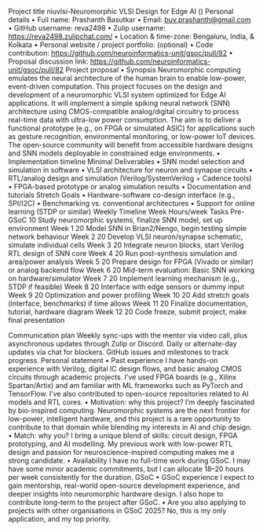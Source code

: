 Project title
niuvlsi-Neuromorphic VLSI Design for Edge AI ()
Personal details
•	Full name: Prashanth Basutkar
•	Email: buv.prashanth@gmail.com
•	GitHub username: reva2498
•	Zulip username: https://reva2498.zulipchat.com/
•	Location & time-zone: Bengaluru, India, & Kolkata
•	Personal website / project portfolio: (optional)
•	Code contribution: https://github.com/neuroinformatics-unit/gsoc/pull/82
•	Proposal discussion link: https://github.com/neuroinformatics-unit/gsoc/pull/82
Project proposal
•	Synopsis
Neuromorphic computing emulates the neural architecture of the human brain to enable low-power, event-driven computation. This project focuses on the design and development of a neuromorphic VLSI system optimized for Edge AI applications. It will implement a simple spiking neural network (SNN) architecture using CMOS-compatible analog/digital circuitry to process real-time data with ultra-low power consumption. The aim is to deliver a functional prototype (e.g., on FPGA or simulated ASIC) for applications such as gesture recognition, environmental monitoring, or low-power IoT devices. The open-source community will benefit from accessible hardware designs and SNN models deployable in constrained edge environments.
•	Implementation timeline
Minimal Deliverables
•	SNN model selection and simulation in software
•	VLSI architecture for neuron and synapse circuits
•	RTL/analog design and simulation (Verilog/SystemVerilog + Cadence tools)
•	FPGA-based prototype or analog simulation results
•	Documentation and tutorials
Stretch Goals
•	Hardware-software co-design interface (e.g., SPI/I2C)
•	Benchmarking vs. conventional architectures
•	Support for online learning (STDP or similar)
Weekly Timeline
Week	Hours/week	Tasks
Pre-GSoC	10	Study neuromorphic systems, finalize SNN model, set up environment
Week 1	20	Model SNN in Brian2/Nengo, begin testing simple network behaviour
Week 2	20	Develop VLSI neuron/synapse schematic, simulate individual cells
Week 3	20	Integrate neuron blocks, start Verilog RTL design of SNN core
Week 4	20	Run post-synthesis simulation and area/power analysis
Week 5	20	Prepare design for FPGA (Vivado or similar) or analog backend flow
Week 6	20	Mid-term evaluation: Basic SNN working on hardware/simulator
Week 7	20	Implement learning mechanism (e.g., STDP if feasible)
Week 8	20	Interface with edge sensors or dummy input
Week 9	20	Optimization and power profiling
Week 10	20	Add stretch goals (interface, benchmarks) if time allows
Week 11	20	Finalize documentation, tutorial, hardware diagram
Week 12	20	Code freeze, submit project, make final presentation


Communication plan
Weekly sync-ups with the mentor via video call, plus asynchronous updates through Zulip or Discord. Daily or alternate-day updates via chat for blockers. GitHub issues and milestones to track progress.
Personal statement
•	Past experience I have hands-on experience with Verilog, digital IC design flows, and basic analog CMOS circuits through academic projects. I've used FPGA boards (e.g., Xilinx Spartan/Artix) and am familiar with ML frameworks such as PyTorch and TensorFlow. I’ve also contributed to open-source repositories related to AI models and RTL cores.
•	Motivation: why this project? I’m deeply fascinated by bio-inspired computing. Neuromorphic systems are the next frontier for low-power, intelligent hardware, and this project is a rare opportunity to contribute to that domain while blending my interests in AI and chip design.
•	Match: why you? I bring a unique blend of skills: circuit design, FPGA prototyping, and AI modelling. My previous work with low-power RTL design and passion for neuroscience-inspired computing makes me a strong candidate.
•	Availability I have no full-time work during GSoC. I may have some minor academic commitments, but I can allocate 18–20 hours per week consistently for the duration.
GSoC
•	GSoC experience I expect to gain mentorship, real-world open-source development experience, and deeper insights into neuromorphic hardware design. I also hope to contribute long-term to the project after GSoC.
•	Are you also applying to projects with other organisations in GSoC 2025? No, this is my only application, and my top priority.
